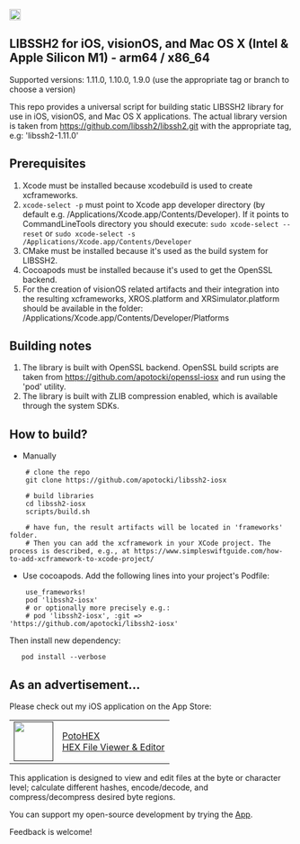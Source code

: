[<img src="https://api.gitsponsors.com/api/badge/img?id=326271817" height="20">](https://api.gitsponsors.com/api/badge/link?p=q/vY0es7/bFiiwLplj75Ni0Hk7AuBgtCgdfiFv1LSFdlvXpfC6mohGOtwjw1B9E677ArJVMRwLWZr6yRJOzsdGGfZz1N9s3jH/eUgCX5Hun8pPlbneg0FHkn29SMyNbe4mKOmHsWfZEmd3Rto/pJLQ==)
## LIBSSH2 for iOS, visionOS, and Mac OS X (Intel & Apple Silicon M1) - arm64 / x86_64

Supported versions: 1.11.0, 1.10.0, 1.9.0 (use the appropriate tag or branch to choose a version)

This repo provides a universal script for building static LIBSSH2 library for use in iOS, visionOS, and Mac OS X applications.
The actual library version is taken from https://github.com/libssh2/libssh2.git with the appropriate tag, e.g: 'libssh2-1.11.0' 

## Prerequisites
  1) Xcode must be installed because xcodebuild is used to create xcframeworks.
  2) ```xcode-select -p``` must point to Xcode app developer directory (by default e.g. /Applications/Xcode.app/Contents/Developer). If it points to CommandLineTools directory you should execute:
  ```sudo xcode-select --reset``` or ```sudo xcode-select -s /Applications/Xcode.app/Contents/Developer```
  3) CMake must be installed because it's used as the build system for LIBSSH2.
  4) Cocoapods must be installed because it's used to get the OpenSSL backend.
  5) For the creation of visionOS related artifacts and their integration into the resulting xcframeworks, XROS.platform and XRSimulator.platform should be available in the folder: /Applications/Xcode.app/Contents/Developer/Platforms

## Building notes
1) The library is built with OpenSSL backend. OpenSSL build scripts are taken from https://github.com/apotocki/openssl-iosx and run using the 'pod' utility.
2) The library is built with ZLIB compression enabled, which is available through the system SDKs.

## How to build?
 - Manually
```
    # clone the repo
    git clone https://github.com/apotocki/libssh2-iosx
    
    # build libraries
    cd libssh2-iosx
    scripts/build.sh

    # have fun, the result artifacts will be located in 'frameworks' folder.
    # Then you can add the xcframework in your XCode project. The process is described, e.g., at https://www.simpleswiftguide.com/how-to-add-xcframework-to-xcode-project/
```    
 - Use cocoapods. Add the following lines into your project's Podfile:
```
    use_frameworks!
    pod 'libssh2-iosx'
    # or optionally more precisely e.g.:
    # pod 'libssh2-iosx', :git => 'https://github.com/apotocki/libssh2-iosx'
```
Then install new dependency:
```
   pod install --verbose
```

## As an advertisement…
Please check out my iOS application on the App Store:

[<table align="center" border=0 cellspacing=0 cellpadding=0><tr><td><img src="https://is4-ssl.mzstatic.com/image/thumb/Purple112/v4/78/d6/f8/78d6f802-78f6-267a-8018-751111f52c10/AppIcon-0-1x_U007emarketing-0-10-0-85-220.png/460x0w.webp" width="70"/></td><td><a href="https://apps.apple.com/us/app/potohex/id1620963302">PotoHEX</a><br>HEX File Viewer & Editor</td><tr></table>]()

This application is designed to view and edit files at the byte or character level; calculate different hashes, encode/decode, and compress/decompress desired byte regions.
  
You can support my open-source development by trying the [App](https://apps.apple.com/us/app/potohex/id1620963302).

Feedback is welcome!
